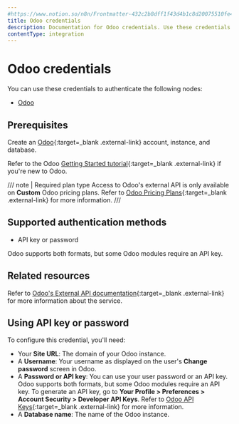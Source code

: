 ```yaml
---
#https://www.notion.so/n8n/Frontmatter-432c2b8dff1f43d4b1c8d20075510fe4
title: Odoo credentials
description: Documentation for Odoo credentials. Use these credentials to authenticate Odoo in n8n, a workflow automation platform.
contentType: integration
---
```


# Odoo credentials

You can use these credentials to authenticate the following nodes:

- [Odoo](/integrations/builtin/app-nodes/n8n-nodes-base.odoo/)

## Prerequisites

Create an [Odoo](https://www.odoo.com/){:target=_blank .external-link} account, instance, and database.

Refer to the Odoo [Getting Started tutorial](https://www.odoo.com/slides/getting-started-15){:target=_blank .external-link} if you're new to Odoo.

/// note | Required plan type
Access to Odoo's external API is only available on **Custom** Odoo pricing plans. Refer to [Odoo Pricing Plans](https://www.odoo.com/pricing-plan){:target=_blank .external-link} for more information.
///

## Supported authentication methods

- API key or password

Odoo supports both formats, but some Odoo modules require an API key.

## Related resources

Refer to [Odoo's External API documentation](https://www.odoo.com/documentation/17.0/developer/reference/external_api.html){:target=_blank .external-link} for more information about the service.

## Using API key or password

To configure this credential, you'll need:

- Your **Site URL**: The domain of your Odoo instance.
- A **Username**: Your username as displayed on the user's **Change password** screen in Odoo.
- A **Password or API key**: You can use your user password or an API key. Odoo supports both formats, but some Odoo modules require an API key. To generate an API key, go to **Your Profile > Preferences > Account Security > Developer API Keys**. Refer to [Odoo API Keys](https://www.odoo.com/documentation/15.0/developer/reference/external_api.html?#api-keys){:target=_blank .external-link} for more information.
- A **Database name**: The name of the Odoo instance.

